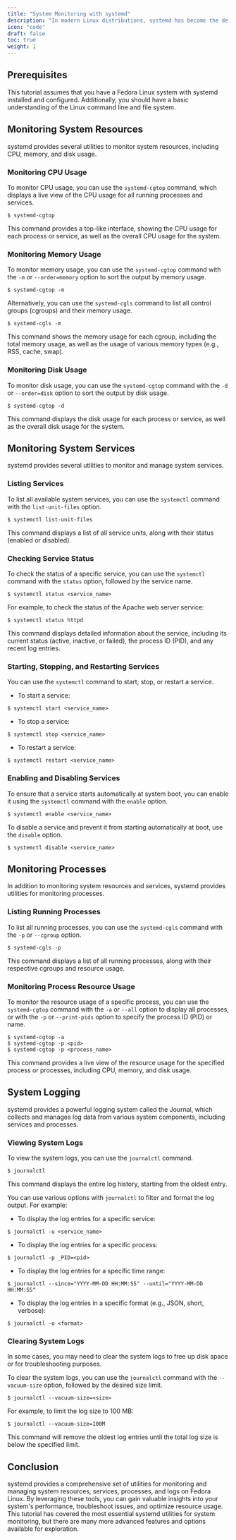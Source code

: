 ```yaml
---
title: "System Monitoring with systemd"
description: "In modern Linux distributions, systemd has become the de facto init system and service manager, replacing the traditional SysVinit. It not only manages system services but also provides a set of utilities for monitoring and analyzing system resources, services, and processes. This comprehensive tutorial will guide you through the various systemd utilities and commands that can be used for system monitoring on Fedora Linux."
icon: "code"
draft: false
toc: true
weight: 1
---
```


## Prerequisites

This tutorial assumes that you have a Fedora Linux system with systemd installed and configured. Additionally, you should have a basic understanding of the Linux command line and file system.

## Monitoring System Resources

systemd provides several utilities to monitor system resources, including CPU, memory, and disk usage.

### Monitoring CPU Usage

To monitor CPU usage, you can use the `systemd-cgtop` command, which displays a live view of the CPU usage for all running processes and services.

```
$ systemd-cgtop
```

This command provides a top-like interface, showing the CPU usage for each process or service, as well as the overall CPU usage for the system.

### Monitoring Memory Usage

To monitor memory usage, you can use the `systemd-cgtop` command with the `-m` or `--order=memory` option to sort the output by memory usage.

```
$ systemd-cgtop -m
```

Alternatively, you can use the `systemd-cgls` command to list all control groups (cgroups) and their memory usage.

```
$ systemd-cgls -m
```

This command shows the memory usage for each cgroup, including the total memory usage, as well as the usage of various memory types (e.g., RSS, cache, swap).

### Monitoring Disk Usage

To monitor disk usage, you can use the `systemd-cgtop` command with the `-d` or `--order=disk` option to sort the output by disk usage.

```
$ systemd-cgtop -d
```

This command displays the disk usage for each process or service, as well as the overall disk usage for the system.

## Monitoring System Services

systemd provides several utilities to monitor and manage system services.

### Listing Services

To list all available system services, you can use the `systemctl` command with the `list-unit-files` option.

```
$ systemctl list-unit-files
```

This command displays a list of all service units, along with their status (enabled or disabled).

### Checking Service Status

To check the status of a specific service, you can use the `systemctl` command with the `status` option, followed by the service name.

```
$ systemctl status <service_name>
```

For example, to check the status of the Apache web server service:

```
$ systemctl status httpd
```

This command displays detailed information about the service, including its current status (active, inactive, or failed), the process ID (PID), and any recent log entries.

### Starting, Stopping, and Restarting Services

You can use the `systemctl` command to start, stop, or restart a service.

- To start a service:

```
$ systemctl start <service_name>
```

- To stop a service:

```
$ systemctl stop <service_name>
```

- To restart a service:

```
$ systemctl restart <service_name>
```

### Enabling and Disabling Services

To ensure that a service starts automatically at system boot, you can enable it using the `systemctl` command with the `enable` option.

```
$ systemctl enable <service_name>
```

To disable a service and prevent it from starting automatically at boot, use the `disable` option.

```
$ systemctl disable <service_name>
```

## Monitoring Processes

In addition to monitoring system resources and services, systemd provides utilities for monitoring processes.

### Listing Running Processes

To list all running processes, you can use the `systemd-cgls` command with the `-p` or `--cgroup` option.

```
$ systemd-cgls -p
```

This command displays a list of all running processes, along with their respective cgroups and resource usage.

### Monitoring Process Resource Usage

To monitor the resource usage of a specific process, you can use the `systemd-cgtop` command with the `-a` or `--all` option to display all processes, or with the `-p` or `--print-pids` option to specify the process ID (PID) or name.

```
$ systemd-cgtop -a
$ systemd-cgtop -p <pid>
$ systemd-cgtop -p <process_name>
```

This command provides a live view of the resource usage for the specified process or processes, including CPU, memory, and disk usage.

## System Logging

systemd provides a powerful logging system called the Journal, which collects and manages log data from various system components, including services and processes.

### Viewing System Logs

To view the system logs, you can use the `journalctl` command.

```
$ journalctl
```

This command displays the entire log history, starting from the oldest entry.

You can use various options with `journalctl` to filter and format the log output. For example:

- To display the log entries for a specific service:

```
$ journalctl -u <service_name>
```

- To display the log entries for a specific process:

```
$ journalctl -p _PID=<pid>
```

- To display the log entries for a specific time range:

```
$ journalctl --since="YYYY-MM-DD HH:MM:SS" --until="YYYY-MM-DD HH:MM:SS"
```

- To display the log entries in a specific format (e.g., JSON, short, verbose):

```
$ journalctl -o <format>
```

### Clearing System Logs

In some cases, you may need to clear the system logs to free up disk space or for troubleshooting purposes.

To clear the system logs, you can use the `journalctl` command with the `--vacuum-size` option, followed by the desired size limit.

```
$ journalctl --vacuum-size=<size>
```

For example, to limit the log size to 100 MB:

```
$ journalctl --vacuum-size=100M
```

This command will remove the oldest log entries until the total log size is below the specified limit.

## Conclusion

systemd provides a comprehensive set of utilities for monitoring and managing system resources, services, processes, and logs on Fedora Linux. By leveraging these tools, you can gain valuable insights into your system's performance, troubleshoot issues, and optimize resource usage. This tutorial has covered the most essential systemd utilities for system monitoring, but there are many more advanced features and options available for exploration.